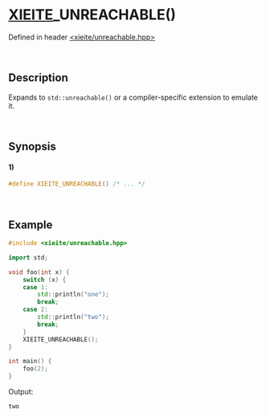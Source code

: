 # [XIEITE](../../macros.md)\_UNREACHABLE\(\)
Defined in header [<xieite/unreachable.hpp>](../../../include/xieite/unreachable.hpp)

&nbsp;

## Description
Expands to `std::unreachable()` or a compiler-specific extension to emulate it.

&nbsp;

## Synopsis
#### 1)
```cpp
#define XIEITE_UNREACHABLE() /* ... */
```

&nbsp;

## Example
```cpp
#include <xieite/unreachable.hpp>

import std;

void foo(int x) {
    switch (x) {
    case 1:
        std::println("one");
        break;
    case 2:
        std::println("two");
        break;
    }
    XIEITE_UNREACHABLE();
}

int main() {
    foo(2);
}
```
Output:
```
two
```
